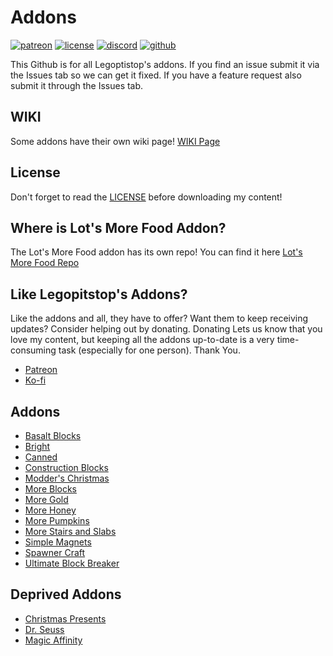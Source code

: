 # Addons

[![patreon](https://img.shields.io/endpoint?url=https%3A%2F%2Fraw.githubusercontent.com%2Flegopitstop%2Fwebsite-files%2Fmain%2Fshields.io%2Fpatreon.json)](https://www.patreon.com/Legopitstop "Go to patreon")
[![license](https://img.shields.io/endpoint?url=https%3A%2F%2Fraw.githubusercontent.com%2Flegopitstop%2Fwebsite-files%2Fmain%2Fshields.io%2Flicense.json)](https://legopitstop.weebly.com/legopitstops-common-license-v2.html "Go to legopitstop.weebly.com")
[![discord](https://img.shields.io/discord/479902284810027008)](https://legopitstop.weebly.com/discord.html "Go to legopitstop.weebly.com")
[![github](https://img.shields.io/github/issues-raw/legopitstop/addons)](https://github.com/legopitstop/addons/issues "Go to Github")

This Github is for all Legoptistop's addons. If you find an issue submit it
via the Issues tab so we can get it fixed. If you have a feature request also submit it through the Issues tab.

## WIKI
Some addons have their own wiki page! [WIKI Page](https://github.com/legopitstop/addons/wiki "Go to wiki Home page")

## License
Don't forget to read the [LICENSE](LICENSE.md "Open License document") before downloading my content!

## Where is Lot's More Food Addon?
The Lot's More Food addon has its own repo! You can find it here [Lot's More Food Repo](https://github.com/legopitstop/Lots-More-Food-Mods "Go to repo")

## Like Legopitstop's Addons?
Like the addons and all, they have to offer? Want them to keep receiving updates? Consider helping out by donating. Donating Lets us know that you love my content, but keeping all the addons up-to-date is a very time-consuming task (especially for one person). Thank You.

- [Patreon](https://www.patreon.com/Legopitstop)
- [Ko-fi](https://ko-fi.com/V7V629T96)

## Addons
- [Basalt Blocks](./Basalt_Blocks/README.md)
- [Bright](./Bright/README.md)
- [Canned](./Canned/README.md)
- [Construction Blocks](./Construction_Blocks/README.md)
- [Modder's Christmas](./Modders_Christmas/README.md)
- [More Blocks](./More_Blocks/README.md)
- [More Gold](./More_Gold/README.md)
- [More Honey](./More_Honey/README.md)
- [More Pumpkins](./More_Pumpkins/README.md)
- [More Stairs and Slabs](./More_Stairs_and_Slabs/README.md)
- [Simple Magnets](./Simple_Magnets/README.md)
- [Spawner Craft](./Spawner_Craft/README.md)
- [Ultimate Block Breaker](./Ultimate_Block_Breaker/README.md)

## Deprived Addons
- [Christmas Presents](./Christmas_Presents/README.md)
- [Dr. Seuss](./Dr_Seuss/README.md)
- [Magic Affinity](./Magic_Affinity/README.md)
